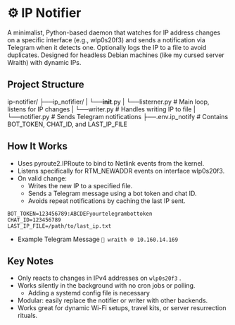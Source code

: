 # ⚙️ IP Notifier

A minimalist, Python-based daemon that watches for IP address changes on a specific interface (e.g., wlp0s20f3) and sends a notification via Telegram when it detects one. Optionally logs the IP to a file to avoid duplicates.
Designed for headless Debian machines (like my cursed server Wraith) with dynamic IPs.

## Project Structure

ip-notifier/
├──ip_nofifier/
|   └──__init__.py
|   └──listerner.py        # Main loop, listens for IP changes
|   └──writer.py           # Handles writing IP to file
|   └──notifier.py         # Sends Telegram notifications
├──.env.ip_notify      # Contains BOT_TOKEN, CHAT_ID, and LAST_IP_FILE

## How It Works

- Uses pyroute2.IPRoute to bind to Netlink events from the kernel.
- Listens specifically for RTM_NEWADDR events on interface wlp0s20f3.
- On valid change:
  - Writes the new IP to a specified file.
  - Sends a Telegram message using a bot token and chat ID.
  - Avoids repeat notifications by caching the last IP sent.

```.env.ip_notify Format
BOT_TOKEN=123456789:ABCDEFyourtelegrambottoken
CHAT_ID=123456789
LAST_IP_FILE=/path/to/last_ip.txt
```

- Example Telegram Message `👻 wraith 🌐 10.160.14.169`

## Key Notes

- Only reacts to changes in IPv4 addresses on `wlp0s20f3` .
- Works silently in the background with no cron jobs or polling.
  - Adding a systemd config file is necessary
- Modular: easily replace the notifier or writer with other backends.
- Works great for dynamic Wi-Fi setups, travel kits, or server resurrection rituals.
